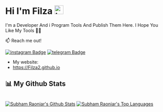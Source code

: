 ## <h1>Hi I'm Filza  <img src="https://user-images.githubusercontent.com/1303154/88677602-1635ba80-d120-11ea-84d8-d263ba5fc3c0.gif" width="28px" alt="hi"></h1>

I'm a Developer And i Program Tools And Publish Them Here. I Hope You Like My Tools 📲🔭

:mailbox: Reach me out!

[![instagram Badge](https://img.shields.io/badge/-@r507_507-e74c3c?style=flat&labelColor=e84393&logo=instagram&logoColor=white)](https://instagram.com/r507_507)
[![telegram Badge](https://img.shields.io/badge/-@Filza2-1ca0f1?style=flat&labelColor=1ca0f1&logo=telegram&logoColor=white)](https://t.me/Filza2)

<!-- TODO: Add last video link -->

- My website:
- https://Filza2.github.io


## 📊 My Github Stats

  <br/>
    <a href="https://github-readme-stats.vercel.app/api?username=vv1ck"><img alt="Subham Raoniar's Github Stats" src="https://github-readme-stats.vercel.app/api?username=vv1ck&theme=tokyonight" /></a>
  <a href="https://github.com/Filza2"><img alt="Subham Raoniar's Top Languages" src="https://github-readme-stats.vercel.app/api/top-langs/?username=vv1ck&theme=react&hide_border=true&bg_color=0D1117" /></a>
  <br/>
